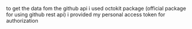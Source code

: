 to get the data fom the github api i used octokit package (official package for using github rest api)
i provided my personal access token for authorization
